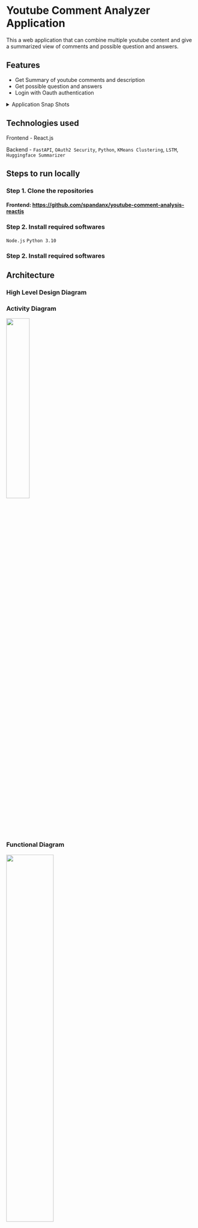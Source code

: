 # Youtube Comment Analyzer Application

This a web application that can combine multiple youtube content and give a summarized view of comments and possible question and answers.

## Features
 - Get Summary of youtube comments and description
 - Get possible question and answers
 - Login with Oauth authentication

<details>
   <summary>Application Snap Shots</summary>
  <p>LoginPage</p>
  <img src="https://github.com/user-attachments/assets/eedfea3b-9f27-40c8-a8ae-658d2b34d248" width=25% height=25%>
  <p>RegistrationPage</p>
  <img src="https://github.com/user-attachments/assets/26fd57ee-51b4-442c-9aed-cf5e54c7bd6c" width=25% height=25%>
  <p>HomePage</p>
  <img src="https://github.com/user-attachments/assets/0f0a5bc4-ae9f-4b80-8f7e-8d49bb2c0028" width=25% height=25%>
  <p>Model Selection</p>
  <img src="https://github.com/user-attachments/assets/7353dcc3-80ce-444e-aa6c-715e8213c87c" width=25% height=25%>
  <p>VideoList</p>
  <img src="https://github.com/user-attachments/assets/1a66b488-863b-4ae3-8c49-03e6d58d886c" width=25% height=25%>
  <p>SummaryList</p>
  <img src="https://github.com/user-attachments/assets/b8a0cf26-91be-4e3c-8887-4ae2b6d3d00e" width=25% height=25%>
  <p>QuestionList</p>
  <img src="https://github.com/user-attachments/assets/be73f57e-fd68-49bf-8637-fbb140f24a45" width=25% height=25%>

</details>
	
## Technologies used

Frontend - React.js

Backend - `FastAPI`, `OAuth2 Security`, `Python`, `KMeans Clustering`, `LSTM`, `Huggingface Summarizer`

## Steps to run locally



### Step 1. Clone the repositories
#### Frontend: https://github.com/spandanx/youtube-comment-analysis-reactjs


### Step 2. Install required softwares

`Node.js`
`Python 3.10`

### Step 2. Install required softwares

## Architecture
### High Level Design Diagram


### Activity Diagram
<img src="https://github.com/user-attachments/assets/22e0bede-a581-4ac8-ae46-b4aebd8dd390" width=35% height=35%>

### Functional Diagram
<p></p>
<img src="https://github.com/user-attachments/assets/53ed1a44-f129-4cb1-8ef6-c64b4c633645" width=50% height=50%>
<p></p>
<img src="https://github.com/user-attachments/assets/1e60529e-c0d5-4de5-adfb-a0d04ab05007" width=50% height=50%>
<p></p>
<img src="https://github.com/user-attachments/assets/52e526ef-2864-4f4e-ad15-325f45682b3c" width=50% height=50%>


## Youtube link


